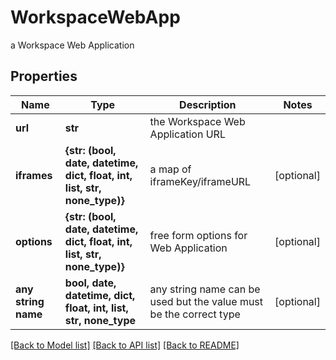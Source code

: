# WorkspaceWebApp

a Workspace Web Application

## Properties
Name | Type | Description | Notes
------------ | ------------- | ------------- | -------------
**url** | **str** | the Workspace Web Application URL | 
**iframes** | **{str: (bool, date, datetime, dict, float, int, list, str, none_type)}** | a map of iframeKey/iframeURL | [optional] 
**options** | **{str: (bool, date, datetime, dict, float, int, list, str, none_type)}** | free form options for Web Application | [optional] 
**any string name** | **bool, date, datetime, dict, float, int, list, str, none_type** | any string name can be used but the value must be the correct type | [optional]

[[Back to Model list]](../README.md#documentation-for-models) [[Back to API list]](../README.md#documentation-for-api-endpoints) [[Back to README]](../README.md)


